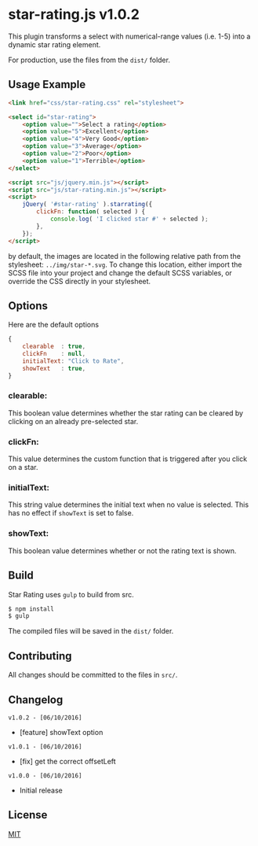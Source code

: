 # star-rating.js v1.0.2

This plugin transforms a select with numerical-range values (i.e. 1-5) into a dynamic star rating element.

For production, use the files from the `dist/` folder.

## Usage Example

```html
<link href="css/star-rating.css" rel="stylesheet">

<select id="star-rating">
	<option value="">Select a rating</option>
	<option value="5">Excellent</option>
	<option value="4">Very Good</option>
	<option value="3">Average</option>
	<option value="2">Poor</option>
	<option value="1">Terrible</option>
</select>

<script src="js/jquery.min.js"></script>
<script src="js/star-rating.min.js"></script>
<script>
	jQuery( '#star-rating' ).starrating({
		clickFn: function( selected ) {
			console.log( 'I clicked star #' + selected );
		},
	});
</script>
```

by default, the images are located in the following relative path from the stylesheet: <code>../img/star-*.svg</code>. To change this location, either import the SCSS file into your project and change the default SCSS variables, or override the CSS directly in your stylesheet.

## Options

Here are the default options

```js
{
    clearable  : true,
    clickFn    : null,
    initialText: "Click to Rate",
    showText   : true,
}
```

### clearable:

This boolean value determines whether the star rating can be cleared by clicking on an already pre-selected star.

### clickFn:

This value determines the custom function that is triggered after you click on a star.

### initialText:

This string value determines the initial text when no value is selected. This has no effect if `showText` is set to false.

### showText:

This boolean value determines whether or not the rating text is shown.

## Build

Star Rating uses `gulp` to build from src.

```bash
$ npm install
$ gulp
```

The compiled files will be saved in the `dist/` folder.

## Contributing

All changes should be committed to the files in `src/`.

## Changelog

`v1.0.2 - [06/10/2016]`

- [feature] showText option

`v1.0.1 - [06/10/2016]`

- [fix] get the correct offsetLeft

`v1.0.0 - [06/10/2016]`

- Initial release

## License

[MIT](/LICENSE)
